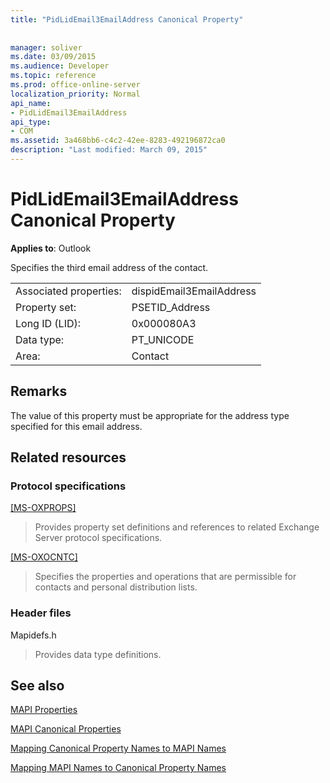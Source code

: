 ```yaml
---
title: "PidLidEmail3EmailAddress Canonical Property"
 
 
manager: soliver
ms.date: 03/09/2015
ms.audience: Developer
ms.topic: reference
ms.prod: office-online-server
localization_priority: Normal
api_name:
- PidLidEmail3EmailAddress
api_type:
- COM
ms.assetid: 3a468bb6-c4c2-42ee-8283-492196872ca0
description: "Last modified: March 09, 2015"
---
```


# PidLidEmail3EmailAddress Canonical Property

  
  
**Applies to**: Outlook 
  
Specifies the third email address of the contact.
  
|||
|:-----|:-----|
|Associated properties:  <br/> |dispidEmail3EmailAddress  <br/> |
|Property set:  <br/> |PSETID_Address  <br/> |
|Long ID (LID):  <br/> |0x000080A3  <br/> |
|Data type:  <br/> |PT_UNICODE  <br/> |
|Area:  <br/> |Contact  <br/> |
   
## Remarks

The value of this property must be appropriate for the address type specified for this email address.
  
## Related resources

### Protocol specifications

[[MS-OXPROPS]](http://msdn.microsoft.com/library/f6ab1613-aefe-447d-a49c-18217230b148%28Office.15%29.aspx)
  
> Provides property set definitions and references to related Exchange Server protocol specifications.
    
[[MS-OXOCNTC]](http://msdn.microsoft.com/library/9b636532-9150-4836-9635-9c9b756c9ccf%28Office.15%29.aspx)
  
> Specifies the properties and operations that are permissible for contacts and personal distribution lists.
    
### Header files

Mapidefs.h
  
> Provides data type definitions.
    
## See also



[MAPI Properties](mapi-properties.md)
  
[MAPI Canonical Properties](mapi-canonical-properties.md)
  
[Mapping Canonical Property Names to MAPI Names](mapping-canonical-property-names-to-mapi-names.md)
  
[Mapping MAPI Names to Canonical Property Names](mapping-mapi-names-to-canonical-property-names.md)

